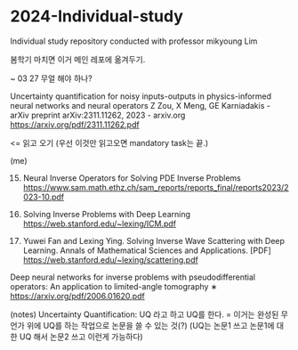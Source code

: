 # 2024-Individual-study
Individual study repository conducted with professor mikyoung Lim

봄학기 마치면 이거 메인 레포에 옮겨두기.

~ 03 27
무얼 해야 하나?

Uncertainty quantification for noisy inputs-outputs in physics-informed neural networks and neural operators
Z Zou, X Meng, GE Karniadakis - arXiv preprint arXiv:2311.11262, 2023 - arxiv.org
<https://arxiv.org/pdf/2311.11262.pdf>

<= 읽고 오기 (우선 이것만 읽고오면 mandatory task는 끝.)

(me)


15. Neural Inverse Operators for Solving PDE Inverse Problems 
https://www.sam.math.ethz.ch/sam_reports/reports_final/reports2023/2023-10.pdf 

16. Solving Inverse Problems with Deep Learning
https://web.stanford.edu/~lexing/ICM.pdf

17. Yuwei Fan and Lexing Ying. Solving Inverse Wave Scattering with Deep Learning. Annals of Mathematical Sciences and Applications. [PDF]
https://web.stanford.edu/~lexing/scattering.pdf

Deep neural networks for inverse problems with pseudodifferential operators: An application to limited-angle tomography ∗
https://arxiv.org/pdf/2006.01620.pdf 



(notes)
Uncertainty Quantification: UQ 라고 하고
UQ를 한다. = 이거는 완성된 무언가 위에 UQ를 하는 작업으로 논문을 쓸 수 있는 것(?)
(UQ는 논문1 쓰고
논문1에 대한 UQ 해서 논문2 쓰고 이런게 가능하다)


